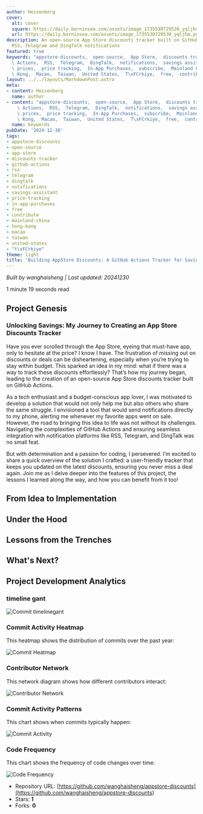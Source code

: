 ```yaml
---
author: Heisenberg
cover:
  alt: cover
  square: https://daily.borninsea.com/assets/image_1735530729530_yqljhm.png
  url: https://daily.borninsea.com/assets/image_1735530729530_yqljhm.png
description: An open-source App Store discounts tracker built on GitHub Actions, supporting
  RSS, Telegram and DingTalk notifications
featured: true
keywords: "appstore-discounts,  open-source,  App Store,  discounts tracker,  GitHub\
  \ Actions,  RSS,  Telegram,  DingTalk,  notifications,  savings assistant,  discounted\
  \ prices,  price tracking,  In-App Purchases,  subscribe,  Mainland China,  Hong\
  \ Kong,  Macao,  Taiwan,  United States,  T\xFCrkiye,  free,  contribute"
layout: ../../layouts/MarkdownPost.astro
meta:
- content: Heisenberg
  name: author
- content: "appstore-discounts,  open-source,  App Store,  discounts tracker,  GitHub\
    \ Actions,  RSS,  Telegram,  DingTalk,  notifications,  savings assistant,  discounted\
    \ prices,  price tracking,  In-App Purchases,  subscribe,  Mainland China,  Hong\
    \ Kong,  Macao,  Taiwan,  United States,  T\xFCrkiye,  free,  contribute"
  name: keywords
pubDate: '2024-12-30'
tags:
- appstore-discounts
- open-source
- app-store
- discounts-tracker
- github-actions
- rss
- telegram
- dingtalk
- notifications
- savings-assistant
- price-tracking
- in-app-purchases
- free
- contribute
- mainland-china
- hong-kong
- macao
- taiwan
- united-states
- "t\xFCrkiye"
theme: light
title: 'Building AppStore Discounts: A GitHub Actions Tracker for Savings'
---
```




*Built by wanghaisheng | Last updated: 20241230*

1 minute 19 seconds  read
## Project Genesis

### Unlocking Savings: My Journey to Creating an App Store Discounts Tracker

Have you ever scrolled through the App Store, eyeing that must-have app, only to hesitate at the price? I know I have. The frustration of missing out on discounts or deals can be disheartening, especially when you’re trying to stay within budget. This sparked an idea in my mind: what if there was a way to track these discounts effortlessly? That’s how my journey began, leading to the creation of an open-source App Store discounts tracker built on GitHub Actions.

As a tech enthusiast and a budget-conscious app lover, I was motivated to develop a solution that would not only help me but also others who share the same struggle. I envisioned a tool that would send notifications directly to my phone, alerting me whenever my favorite apps went on sale. However, the road to bringing this idea to life was not without its challenges. Navigating the complexities of GitHub Actions and ensuring seamless integration with notification platforms like RSS, Telegram, and DingTalk was no small feat. 

But with determination and a passion for coding, I persevered. I’m excited to share a quick overview of the solution I crafted: a user-friendly tracker that keeps you updated on the latest discounts, ensuring you never miss a deal again. Join me as I delve deeper into the features of this project, the lessons I learned along the way, and how you can benefit from it too!

## From Idea to Implementation



## Under the Hood



## Lessons from the Trenches



## What's Next?


## Project Development Analytics
### timeline gant

![Commit timelinegant](https://daily.borninsea.com/assets/appstore-discounts-timeline_chart.png)


### Commit Activity Heatmap
This heatmap shows the distribution of commits over the past year:

![Commit Heatmap]()

### Contributor Network
This network diagram shows how different contributors interact:

![Contributor Network](https://daily.borninsea.com/assets/appstore-discounts-contribution_network.png)

### Commit Activity Patterns
This chart shows when commits typically happen:

![Commit Activity](https://daily.borninsea.com/assets/appstore-discounts-commit_activity.png)

### Code Frequency
This chart shows the frequency of code changes over time:

![Code Frequency](https://daily.borninsea.com/assets/appstore-discounts-code_frequency.png)



* Repository URL: [https://github.com/wanghaisheng/appstore-discounts](https://github.com/wanghaisheng/appstore-discounts)
* Stars: **1**
* Forks: **0**
